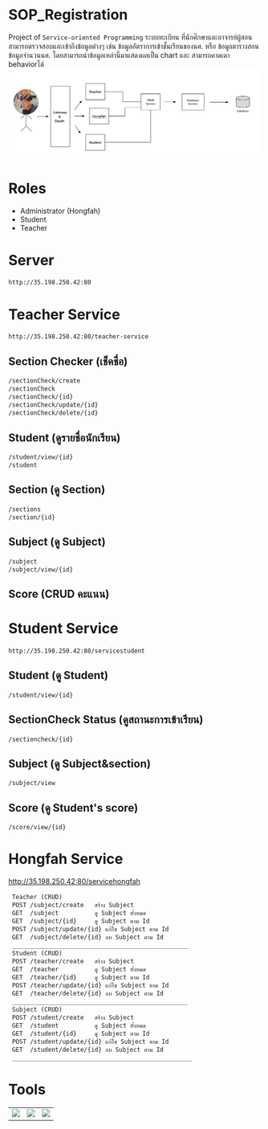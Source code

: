 # SOP_Registration
Project of `Service-oriented Programming`
    ระบบทะเบียน ที่นักศึกษาและอาจารย์ผู้สอนสามารถตรวจสอบและเข้าถึงข้อมูลต่างๆ เช่น ข้อมูลอัตราการเข้าชั้นเรียนของนศ. หรือ ข้อมูลตารางสอน ข้อมูลจำนวนนศ. โดยสามารถนำข้อมูลเหล่านี้มาแสดงผลเป็น chart และ สามารถคาดเดา behaviorได้
<img src="./asset/IMG_0013.PNG">

# Roles
- Administrator (Hongfah)
- Student
- Teacher 

# Server
```
http://35.198.250.42:80
```
# Teacher Service
```
http://35.198.250.42:80/teacher-service
```
## Section Checker (เช็คชื่อ)
```
/sectionCheck/create
/sectionCheck
/sectionCheck/{id}
/sectionCheck/update/{id}
/sectionCheck/delete/{id}
```
## Student  (ดูรายชื่อนักเรียน)
```
/student/view/{id}
/student
```
## Section  (ดู Section)
```
/sections
/section/{id}
```
## Subject  (ดู Subject)
```
/subject
/subject/view/{id}
```
## Score (CRUD คะแนน)


# Student Service
```
http://35.198.250.42:80/servicestudent
```
## Student  (ดู Student)
```
/student/view/{id}
```
## SectionCheck Status (ดูสถานะการเข้าเรียน)
```
/sectioncheck/{id}
```
## Subject  (ดู Subject&section)
```
/subject/view
```
## Score (ดู Student's score)
```
/score/view/{id}
```

# Hongfah Service
http://35.198.250.42:80/servicehongfah
```
 Teacher (CRUD)
 POST /subject/create   สร้าง Subject
 GET  /subject          ดู Subject ทั้งหมด
 GET  /subject/{id}     ดู Subject ตาม Id
 POST /subject/update/{id} แก้ไข Subject ตาม Id
 GET  /subject/delete/{id} ลบ Subject ตาม Id
 _________________________________________________
 Student (CRUD)
 POST /teacher/create   สร้าง Subject
 GET  /teacher          ดู Subject ทั้งหมด
 GET  /teacher/{id}     ดู Subject ตาม Id
 POST /teacher/update/{id} แก้ไข Subject ตาม Id
 GET  /teacher/delete/{id} ลบ Subject ตาม Id
 _________________________________________________
 Subject (CRUD)
 POST /student/create   สร้าง Subject
 GET  /student          ดู Subject ทั้งหมด
 GET  /student/{id}     ดู Subject ตาม Id
 POST /student/update/{id} แก้ไข Subject ตาม Id
 GET  /student/delete/{id} ลบ Subject ตาม Id
 __________________________________________________
```
# Tools
<table border="0">
<tr >
    <td colspan="4"><img src="https://upload.wikimedia.org/wikipedia/commons/thumb/4/44/Spring_Framework_Logo_2018.svg/1280px-Spring_Framework_Logo_2018.svg.png"></td>
    <td colspan="4"><img src="https://hackernoon.com/hn-images/1*_DOHv30w-0eI-Ysz5U47Yg.png"></td>
    <td colspan="4"><img src="https://getbootstrap.com/docs/4.0/assets/brand/bootstrap-social.png"></td>
</tr>
</table>
